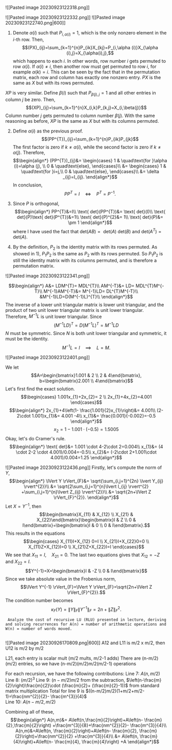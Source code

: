 ![[Pasted image 20230923122318.png]]

![[Pasted image 20230923122332.png]]
![[Pasted image 20230923122740.png|600]]
1. Denote $\alpha(i)$ such that $P_{i,\alpha (i)}=1$, which is the only nonzero element in the $i$-th row. Then,
$$(PX)_{ij}=\sum_{k=1}^{n}P_{ik}X_{kj}=P_{i,\alpha (i)}X_{\alpha (i),j}=X_{\alpha(i),j},$$
which happens to each $i$. In other words, row number $i$ gets permuted to row $\alpha (i)$. If $\alpha (i)≠i$, then another row must get permuted to row $i$, for example $\alpha (k)=i$. This can be seen by the fact that in the permutation matrix, each row and column has exactly one nonzero entry. $PX$ is the same as $X$ but with its rows permuted.

$XP$ is very similar. Define $\beta (i)$ such that $P_{\beta (j),j}=1$ and all other entries in column $j$ be zero. Then,
$$(XP)_{ij}=\sum_{k=1}^{n}X_{i,k}P_{k,j}=X_{i,\beta(j)}$$
Column number $j$ gets permuted to column number $\beta (j)$. With the same reasoning as before, $XP$ is the same as $X$ but with its columns permuted.

2. Define $\alpha (i)$ as the previous proof.
$$(PP^{T})_{ij}=\sum_{k=1}^{n}P_{ik}P_{jk}$$
The first factor is zero if $k≠\alpha (i)$, while the second factor is zero if $k≠\alpha (j)$. Therefore,
$$\begin{align*}
(PP^{T})_{ij}&= \begin{cases}
1  & \quad\text{for }\alpha (i)=\alpha (j), \\
0  & \quad\text{else},
\end{cases}\\
&= \begin{cases}
1  & \quad\text{for }i=j,\\
0 & \quad\text{else},
\end{cases}\\
&= \delta _{ij}=I_{ij}.
\end{align*}$$
In conclusion,
$$PP^{T}=I \quad\Leftrightarrow\quad P^{T}=P^{-1}.$$

3. Since $P$ is orthogonal,
$$\begin{align*}
 PP^{T}&=I\\
\text{ det}(PP^{T})&= \text{ det}(I)\\
 \text{ det}(P)\text{ det}(P^{T})&=1\\
\text{ det}(P)^{2}&= 1\\
\text{ det}(P)&= \pm 1
\end{align*}$$
where I have used the fact that $\text{ det}(AB)=\text{ det}(A)\text{ det}(B)$ and $\text{ det}(A^{T})=\text{ det}(A)$.

4. By the definition, $P_{2}$ is the identity matrix with its rows permuted. As showed in 1), $P_{1}P_{2}$ is the same as $P_{2}$ with its rows permuted. So $P_{1}P_{2}$ is still the identity matrix with its columns permuted, and is therefore a permutation matrix.


![[Pasted image 20230923122341.png]]

$$\begin{align*}
A&= LDM^{T}= MDL^{T}\\
AM^{-T}&= LD= MDL^{T}M^{-T}\\
M^{-1}AM^{-T}&= M^{-1}LD= DL^{T}M^{-T}\\
&M^{-1}LD=D(M^{-1}L)^{T}\\
\end{align*}$$
The inverse of a lower unit triangular matrix is lower unit triangular, and the product of two unit lower triangular matrix is unit lower triangular. Therefore, $M^{-1}L$ is unit lower triangular. Since
$$(M^{-1}LD)^{T}=D(M^{-1}L)^{T}=M^{-1}LD$$
$N$ must be symmetric. Since $N$ is both unit lower triangular and symmetric, it must be the identity.
$$M^{-1}L=I \quad\implies\quad L=M.$$

![[Pasted image 20230923122401.png]]


We let
$$A=\begin{bmatrix}1.001 & 2 \\ 2 & 4\end{bmatrix}, b=\begin{bmatrix}2.001 \\ 4\end{bmatrix}$$
Let's first find the exact solution.
$$\begin{cases}
1.001x_{1}+2x_{2}= 2 \\
2x_{1}+4x_{2}=4.001
\end{cases}$$
$$\begin{align*}
2x_{1}+4\left(1- \frac{1.001}{2}x_{1}\right)&= 4.001\\
(2-2\cdot 1.001)x_{1}&= 4.001 -4\\
x_{1}&= \frac{0.001}{-0.002}=-0.5
\end{align*}$$
$$x_{2}=1-1.001 \cdot (-0.5)=1.5005$$
Okay, let's do Cramer's rule.
$$\begin{align*}
\text{ det}&= 1.001 \cdot 4-2\cdot 2=0.004\\
x_{1}&= (4 \cdot 2-2 \cdot 4.001)/0.004=-0.5\\
x_{2}&= (-2\cdot 2+1.001\cdot 4.001)/0.004=1.25
\end{align*}$$



![[Pasted image 20230923122436.png]]
Firstly, let's compute the norm of $Y$,
$$\begin{align*}
\lVert Y \rVert_{F}&= \sqrt{\sum_{i,j=1}^{2n} \lvert Y_{ij} \rvert^{2}}\\
&= \sqrt{2\sum_{i,j=1}^{n}\lvert I_{ij} \rvert^{2} +\sum_{i,j=1}^{n}\lvert Z_{ij} \rvert^{2}}\\
&= \sqrt{2n+\lVert Z \rVert_{F}^{2}}.
\end{align*}$$
Let $X=Y^{-1}$, then
$$\begin{bmatrix}X_{11} & X_{12} \\ X_{21} & X_{22}\end{bmatrix}\begin{bmatrix}I & Z \\ 0 & I\end{bmatrix}=\begin{bmatrix}I & 0 \\ 0 & I\end{bmatrix}.$$
This results in the equations
$$\begin{cases}
X_{11}I+X_{12} 0=I \\
X_{21}I+X_{22}0=0 \\
X_{11}Z+X_{12}I=0 \\
X_{21}Z+X_{22}I=I
\end{cases}$$
We see that $X_{11}=I,\quad X_{21}=0$. The last two equations gives that $X_{12}=-Z$ and $X_{22}=I$. 
$$Y^{-1}=X=\begin{bmatrix}I & -Z \\ 0 & I\end{bmatrix}$$
Since we take absolute value in the Frobenius norm, 
$$\lVert Y^{-1} \rVert_{F}=\lVert Y \rVert_{F}=\sqrt{2n+\lVert Z \rVert_{F}^{2}}.$$
The condition number becomes
$$\kappa _{F}(Y)=\lVert Y \rVert_{F}\lVert Y^{-1} \rVert_{F}=2n+\lVert Z \rVert_{F}^{2}.$$

```ad-question
 Analyze the cost of recursive LU (RLU) presented in lecture, deriving and solving recurrences for A(n) = number of arithmetic operations and W(n) = number of words moved.
 
 ```

![[Pasted image 20230926170809.png|600]]
A12 and L11 is m/2 x m/2, then U12 is m/2 by m/2

L21, each entry is scalar mult (m/2 mults, m/2-1 adds) 
There are (n-m/2)(m/2) entries, so we have
(n-m/2)(m/2)m/2(m/2-1) operations

For each recursion, we have the following contributions:
	Line 7: $A(n,m/2)$
	Line 8: $(m/2)^3$ 
	Line 9: $(n-m/2)m/2$ from the subtraction, $\left(n-\frac{m}{2}\right)\frac{m}{2}\cdot (\frac{m}{2}+ (\frac{m}{2}-1))$ from standard matrix multiplication
		Total for line 9 is $((n-m/2)m/2)(1+m/2+m/2-1)=\frac{nm^{2}}{2}- \frac{m^{3}}{4}$  
	Line 10: $A(n-m/2,m/2)$

Combining all of these,
$$\begin{align*}
A(n,m)&= A\left(n,\frac{m}{2}\right)+A\left(n- \frac{m}{2},\frac{m}{2}\right) +\frac{m^{3}}{8}+\frac{nm^{2}}{2}- \frac{m^{3}}{4}\\
A(n,m)&=A\left(n, \frac{m}{2}\right)+A\left(n- \frac{m}{2}, \frac{m}{2}\right)+\frac{nm^{2}}{2} +\frac{m^{3}}{4}\\
&= A\left(n, \frac{m}{4}\right)+A\left(n- \frac{m}{4}, \frac{m}{4}\right) +A
\end{align*}$$
